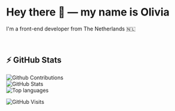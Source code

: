 # Hey there 👋 — my name is Olivia

I'm a front-end developer from The Netherlands 🇳🇱

<br>

## ⚡ GitHub Stats

![Github Contributions](https://github-readme-streak-stats.herokuapp.com/?user=oleafeon&theme=dark&hide_border=true)  
![GitHub Stats](https://github-readme-stats.vercel.app/api?username=oleafeon&show_icons=true&theme=dark&include_all_commits=true&count_private=true&border_radius=10&hide_border=true)  
![Top languages](https://github-readme-stats.vercel.app/api/top-langs?username=oleafeon&show_icons=true&layout=compact&theme=dark&border_radius=10&hide_border=true)

![GitHub Visits](http://estruyf-github.azurewebsites.net/api/VisitorHit?user=oleafeon&repo=oleafeon)

